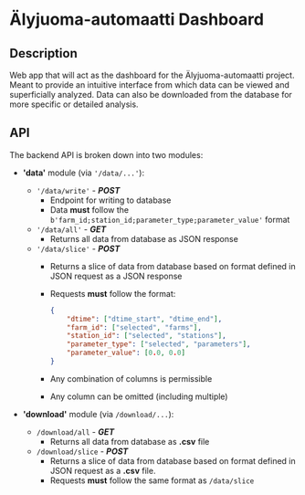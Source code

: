 # Älyjuoma-automaatti Dashboard

## Description

Web app that will act as the dashboard for the Älyjuoma-automaatti project. Meant to provide an intuitive interface from which data can be viewed and superficially analyzed. Data can also be downloaded from the database for more specific or detailed analysis.

## API

The backend API is broken down into two modules:

- **'data'** module (via ```'/data/...'```):
  - ```'/data/write'``` - ***POST***
    - Endpoint for writing to database
    - Data **must** follow the ```b'farm_id;station_id;parameter_type;parameter_value'``` format
  - ```'/data/all'``` - ***GET***
    - Returns all data from database as JSON response
  - ```'/data/slice'``` - ***POST***
    - Returns a slice of data from database based on format defined in JSON request as a JSON response
    - Requests **must** follow the format:

        ```json
        {
            "dtime": ["dtime_start", "dtime_end"],
            "farm_id": ["selected", "farms"],
            "station_id": ["selected", "stations"],
            "parameter_type": ["selected", "parameters"],
            "parameter_value": [0.0, 0.0]
        }
        ```

    - Any combination of columns is permissible
    - Any column can be omitted (including multiple)

- **'download'** module (via ```/download/...```):
  - ```/download/all``` - ***GET***
    - Returns all data from database as **.csv** file
  - ```/download/slice``` - ***POST***
    - Returns a slice of data from database based on format defined in JSON request as a **.csv** file.
    - Requests **must** follow the same format as ```/data/slice``` 